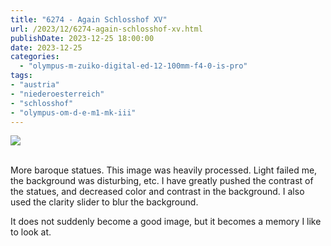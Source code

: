 ```yaml
---
title: "6274 - Again Schlosshof XV"
url: /2023/12/6274-again-schlosshof-xv.html
publishDate: 2023-12-25 18:00:00
date: 2023-12-25
categories:
  - "olympus-m-zuiko-digital-ed-12-100mm-f4-0-is-pro"
tags:
- "austria"
- "niederoesterreich"
- "schlosshof"
- "olympus-om-d-e-m1-mk-iii"
---
```

<div class="container">
<div class="center"><a target="_blank" href="https://d25zfm9zpd7gm5.cloudfront.net/1200x1200/20200614_120125_lr.jpg"><img class="webfeedsFeaturedVisual" src="https://d25zfm9zpd7gm5.cloudfront.net/0600x0600/2020/20200614_120125_lr.jpg" /></a></div>
</div>
<br />

More baroque statues. This image was heavily processed.
Light failed me, the background was disturbing, etc. I have
greatly pushed the contrast of the statues, and decreased
color and contrast in the background. I also used the
clarity slider to blur the background.

It does not suddenly become a good image, but it becomes a
memory I like to look at.
